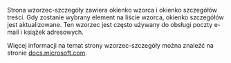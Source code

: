 ﻿Strona wzorzec-szczegóły zawiera okienko wzorca i okienko szczegółów treści. Gdy zostanie wybrany element na liście wzorca, okienko szczegółów jest aktualizowane. Ten wzorzec jest często używany do obsługi poczty e-mail i książek adresowych.

Więcej informacji na temat strony wzorzec-szczegóły można znaleźć na stronie [docs.microsoft.com](https://docs.microsoft.com/en-us/windows/uwp/controls-and-patterns/master-details).

